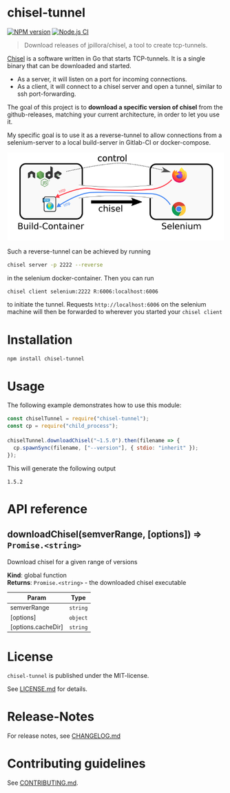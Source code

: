 # chisel-tunnel

[![NPM version](https://img.shields.io/npm/v/chisel-tunnel.svg)](https://npmjs.com/package/chisel-tunnel) [![Node.js CI](https://github.com/nknapp/node-chisel-tunnel/workflows/Node.js%20CI/badge.svg)](https://github.com/nknapp/node-chisel-tunnel/actions?query=workflow%3A%22Node.js+CI%22)

> Download releases of jpillora/chisel, a tool to create tcp-tunnels.

[Chisel](https://github.com/jpillora/chisel) is a software written in Go that starts TCP-tunnels. It is a single binary that can be downloaded and started.

- As a server, it will listen on a port for incoming connections.
- As a client, it will connect to a chisel server and open a tunnel, similar to ssh port-forwarding.

The goal of this project is to **download a specific version of chisel** from the github-releases, matching your current architecture, in order to let you use it.

My specific goal is to use it as a reverse-tunnel to allow connections from a selenium-server to a local build-server in Gitlab-CI or docker-compose.

![](docs/reverse-tunnel.png)

Such a reverse-tunnel can be achieved by running

```bash
chisel server -p 2222 --reverse
```

in the selenium docker-container. Then you can run

```bash
chisel client selenium:2222 R:6006:localhost:6006
```

to initiate the tunnel. Requests `http://localhost:6006` on the selenium machine will then be forwarded to wherever you started your `chisel client`

# Installation

```
npm install chisel-tunnel
```

# Usage

The following example demonstrates how to use this module:

```js
const chiselTunnel = require("chisel-tunnel");
const cp = require("child_process");

chiselTunnel.downloadChisel("~1.5.0").then(filename => {
  cp.spawnSync(filename, ["--version"], { stdio: "inherit" });
});
```

This will generate the following output

```
1.5.2
```

# API reference

<a name="downloadChisel"></a>

## downloadChisel(semverRange, [options]) ⇒ <code>Promise.&lt;string&gt;</code>

Download chisel for a given range of versions

**Kind**: global function  
**Returns**: <code>Promise.&lt;string&gt;</code> - the downloaded chisel executable

| Param              | Type                |
| ------------------ | ------------------- |
| semverRange        | <code>string</code> |
| [options]          | <code>object</code> |
| [options.cacheDir] | <code>string</code> |

# License

`chisel-tunnel` is published under the MIT-license.

See [LICENSE.md](LICENSE.md) for details.

# Release-Notes

For release notes, see [CHANGELOG.md](CHANGELOG.md)

# Contributing guidelines

See [CONTRIBUTING.md](CONTRIBUTING.md).
